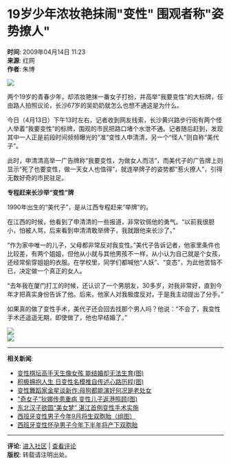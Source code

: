 # 19岁少年浓妆艳抹闹"变性" 围观者称"姿势撩人"

**时间**: 2009年04月14日 11:23  
**来源**: 红网  
**作者**: 朱博  

![](http://i2.chinanews.com/zwimg/01.jpg)

两个19岁的青春少年，却浓妆艳抹一番女子打扮，并高举“我要变性”的大标牌，任由路人拍照议论，长沙67岁的吴奶奶就怎么也想不通这是为什么。

今日（4月13日）下午13时左右，记者收到网友线索，长沙黄兴路步行街有两个怪人举着“我要变性”的标牌，围观的市民把路口堵个水泄不通。记者随后赶到，发现其中一人正是前段时间频频曝光的“准”变性人申清清，另一个“怪人”则自称“美代子”。

此时，申清清高举一广告牌称“我要变性，为做女人而活”，而美代子的广告牌上则显示“死了也要变性，做一天女人也值得”，就连举牌子的姿势都“惹火撩人”，引得无数好奇的市民驻足。

**专程赶来长沙举“变性”牌**

1990年出生的“美代子”，是从江西专程赶来“举牌”的。

在江西的时候，他看到了申清清的一些报道，非常钦佩他的勇气。“以前我很胆小，怕被人骂，后来看到申清清敢举牌子，我就跟他来长沙了。”

“作为家中唯一的儿子，父母都非常反对我变性。”美代子告诉记者，他家里条件也比较差，有两个姐姐，但他从小就与其他男孩不一样，从小认为自己就是个女孩，还经常偷穿姐姐的衣服。在学校里，同学们都喊他“人妖”、“变态”，为此他苦恼不已，决定做一个真正的女人。

“去年我在厦门打工的时候，还认识了一个男朋友，30多岁，对我非常好，直到今年才把真实身份告诉了他。后来，他家人对我极度反对，于是我主动提出了分手。”

如果真的做了变性手术，美代子还会回去找那个男人吗？他说：“不会了，我变性手术还遥遥无期，即使做了，他也早结婚了。”

![](U190P4T8D1645091F107DT20090414112530.jpg)  
![](U190P4T8D1645091F116DT20090414112631.jpg)

---

**相关新闻**:
- [变性棋坛高手天生像女孩 能结婚却无法生育(图)](http://www.chinanews.com.cn/ty/kong/news/2009/04-14/1644347.shtml)
- [积极拥抱人生 日变性名模推自传述心路历程(图)](http://www.chinanews.com.cn/yl/kong/news/2009/04-13/1642713.shtml)
- [变性舞蹈家金星谈新作:母狗都能演好何况是老处女](http://www.chinanews.com.cn/yl/zyxw/news/2009/04-08/1636216.shtml)
- ["奇女子"狄娜传患重病 变性儿子返港照顾(图)](http://www.chinanews.com.cn/yl/zyxw/news/2009/04-07/1634475.shtml)
- [东北汉子欲圆“美女梦” 湛江首例变性手术实施](http://www.chinanews.com.cn/jk/kong/news/2009/03-28/1622584.shtml)
- [西班牙变性男子今年9月将生双胞胎（组图）](http://www.chinanews.com.cn/gj/dqsj/news/2009/03-23/1612757.shtml)
- [西班牙变性怀孕男子今年下半年将产下双胞胎](http://www.chinanews.com.cn/jk/kong/news/2009/03-23/1612708.shtml)

---

**评论**: [进入社区](http://club.chinanews.com.cn/) | [查看评论](http://comment.chinanews.com.cn/comments/comments.php?newsid=1645091)  
**版权**: 转载请注明出处。